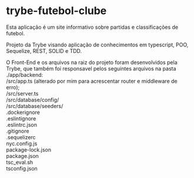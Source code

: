 <!-- Olá, Tryber!
Esse é apenas um arquivo inicial para o README do seu projeto.
É essencial que você preencha esse documento por conta própria, ok?
Não deixe de usar nossas dicas de escrita de README de projetos, e deixe sua criatividade brilhar!
⚠️ IMPORTANTE: você precisa deixar nítido:
- quais arquivos/pastas foram desenvolvidos por você; 
- quais arquivos/pastas foram desenvolvidos por outra pessoa estudante;
- quais arquivos/pastas foram desenvolvidos pela Trybe.
-->

# trybe-futebol-clube  
  
Esta aplicação é um site informativo sobre partidas e classificações de futebol.  
  
Projeto da Trybe visando aplicação de conhecimentos em typescript, POO, Sequelize, REST, SOLID e TDD.  
  
O Front-End e os arquivos na raiz do projeto foram desenvolvidos pela Trybe, que também foi responsavel pelos seguintes arquivos na pasta ./app/backend:  
/src/app.ts (alterado por mim para acrescentar router e middleware de erro);  
/src/server.ts  
/src/database/config/  
/src/database/seeders/  
.dockerignore  
.eslintignore  
.eslintrc.json  
.gitignore  
.sequelizerc  
nyc.config.js  
package-lock.json  
package.json  
tsc_eval.sh  
tsconfig.json  
